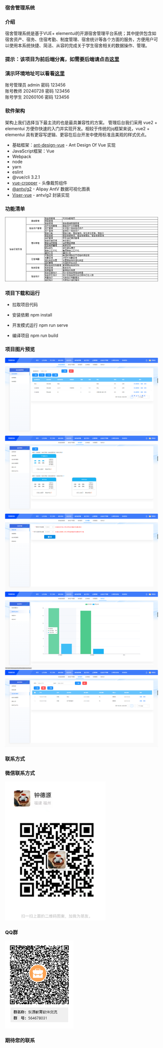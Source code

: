 ### 宿舍管理系统

### 介绍

宿舍管理系统是基于VUE+ elementui的开源宿舍管理平台系统；其中提供包含如宿舍资产、宿务、住宿考勤、制度管理、宿舍统计等各个方面的服务，方便用户可以使用本系统快捷、简洁、从容的完成关于学生宿舍相关的数据操作、管理。

### 提示：该项目为前后端分离，如需要后端请点击<a href='https://gitee.com/dysxsoft/dormitory-management-backend'>这里</a>
### 演示环境地址可以看看<a href='http://101.132.191.146/jy/front/#/'>这里</a>
账号管理员 admin  密码 123456<br/>
账号教师 20240728 密码 123456<br/>
账号学生 20260106 密码 123456<br/>

### 软件架构

架构上我们选择当下最主流的也是最具兼容性的方案。
管理后台我们采用 vue2 + elementui 方便你快速的入门并实现开发。相较于传统的jq框架来说，vue2 + elementui 具有更容写逻辑、更容在后台开发中使用标准且美观的样式优点。
- 基础框架：[ant-design-vue](https://github.com/vueComponent/ant-design-vue) - Ant Design Of Vue 实现
- JavaScript框架：Vue
- Webpack
- node
- yarn
- eslint
- @vue/cli 3.2.1
- [vue-cropper](https://github.com/xyxiao001/vue-cropper) - 头像裁剪组件
- [@antv/g2](https://antv.alipay.com/zh-cn/index.html) - Alipay AntV 数据可视化图表
- [Viser-vue](https://viserjs.github.io/docs.html#/viser/guide/installation)  - antv/g2 封装实现

### 功能清单

![输入图片说明](src/assets/image.png)

### 项目下载和运行
- 拉取项目代码
- 安装依赖
npm install

- 开发模式运行
npm run serve

- 编译项目
npm run build

### 项目图片预览
![输入图片说明](src/assets/image1.png)
![输入图片说明](src/assets/image2.png)
![输入图片说明](src/assets/image3.png)
![输入图片说明](src/assets/image4.png)
![输入图片说明](src/assets/image5.png)

### 联系方式
### 微信联系方式

![输入图片说明](src/assets/1715140097145.png)

### QQ群
![输入图片说明](src/assets/63d9778d009ea49532a243ad744328c.png)

### 期待您的联系





